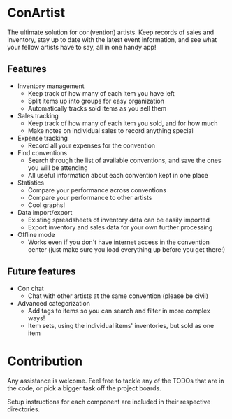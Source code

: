 # ConArtist

The ultimate solution for con(vention) artists. Keep records of sales and inventory, stay up to date
with the latest event information, and see what your fellow artists have to say, all in one handy app!

## Features

*   Inventory management
    *   Keep track of how many of each item you have left
    *   Split items up into groups for easy organization
    *   Automatically tracks sold items as you sell them
*   Sales tracking
    *   Keep track of how many of each item you sold, and for how much
    *   Make notes on individual sales to record anything special
*   Expense tracking
    *   Record all your expenses for the convention
*   Find conventions
    *   Search through the list of available conventions, and save the ones you will be attending
    *   All useful information about each convention kept in one place
*   Statistics
    *   Compare your performance across conventions
    *   Compare your performance to other artists
    *   Cool graphs!
*   Data import/export
    *   Existing spreadsheets of inventory data can be easily imported
    *   Export inventory and sales data for your own further processing
*   Offline mode
    *   Works even if you don't have internet access in the convention center (just make sure you
        load everything up before you get there!)

## Future features

*   Con chat
    *   Chat with other artists at the same convention (please be civil)
*   Advanced categorization
    *   Add tags to items so you can search and filter in more complex ways!
    *   Item sets, using the individual items' inventories, but sold as one item

# Contribution

Any assistance is welcome. Feel free to tackle any of the TODOs that are in the code, or pick a
bigger task off the project boards.

Setup instructions for each component are included in their respective directories.
